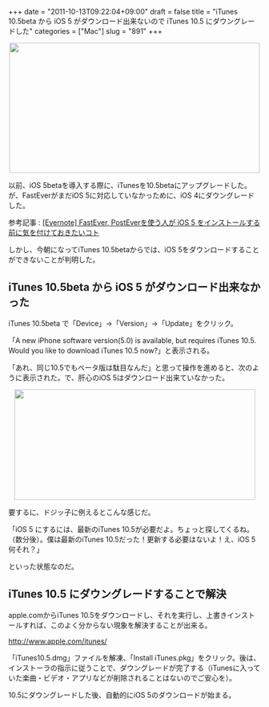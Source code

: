 +++
date = "2011-10-13T09:22:04+09:00"
draft = false
title = "iTunes 10.5beta から iOS 5 がダウンロード出来ないので iTunes 10.5 にダウングレードした"
categories = ["Mac"]
slug = "891"
+++

<img style="display:block; margin-left:auto; margin-right:auto;" src="/images/2011/10/0891_1.jpg" border="0" width="500" height="259" />

以前、iOS 5betaを導入する際に、iTunesを10.5betaにアップグレードした。が、FastEverがまだiOS 5に対応していなかっために、iOS 4にダウングレードした。

参考記事 : <a href="http://rakuishi.com/iphone/812/" target="_blank">[Evernote] FastEver, PostEverを使う人が iOS 5 をインストールする前に気を付けておきたいコト</a>

しかし、今朝になってiTunes 10.5betaからでは、iOS 5をダウンロードすることができないことが判明した。

<h2>iTunes 10.5beta から iOS 5 がダウンロード出来なかった</h2>

iTunes 10.5beta で「Device」→「Version」→「Update」をクリック。

「A new iPhone software version(5.0) is available, but requires iTunes 10.5. Would you like to download iTunes 10.5 now?」と表示される。

「あれ、同じ10.5でもベータ版は駄目なんだ」と思って操作を進めると、次のように表示された。で、肝心のiOS 5はダウンロード出来ていなかった。

<img style="display:block; margin-left:auto; margin-right:auto;" src="/images/2011/10/0891_2.jpg" border="0" width="481" height="220" />

要するに、ドジッ子に例えるとこんな感じだ。

「iOS 5 にするには、最新のiTunes 10.5が必要だよ。ちょっと探してくるね。（数分後）。僕は最新のiTunes 10.5だった！更新する必要はないよ！え、iOS 5 何それ？」

といった状態なのだ。

<h2>iTunes 10.5 にダウングレードすることで解決</h2>

apple.comからiTunes 10.5をダウンロードし、それを実行し、上書きインストールすれば、このよく分からない現象を解決することが出来る。

<a href="http://www.apple.com/itunes/" target="_blank">http://www.apple.com/itunes/</a>

「iTunes10.5.dmg」ファイルを解凍、「Install iTunes.pkg」をクリック。後は、インストーラの指示に従うことで、ダウングレードが完了する（iTunesに入っていた楽曲・ビデオ・アプリなどが削除されることはないのでご安心を）。

10.5にダウングレードした後、自動的にiOS 5のダウンロードが始まる。
